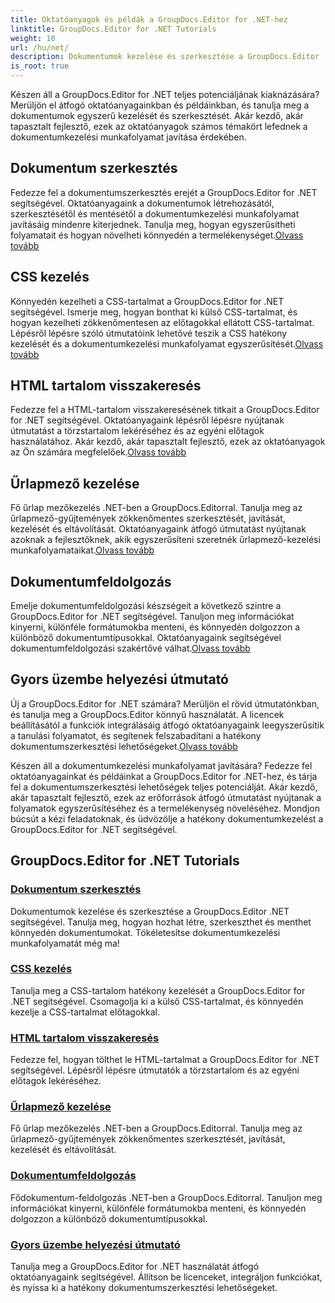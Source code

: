 ```yaml
---
title: Oktatóanyagok és példák a GroupDocs.Editor for .NET-hez
linktitle: GroupDocs.Editor for .NET Tutorials
weight: 10
url: /hu/net/
description: Dokumentumok kezelése és szerkesztése a GroupDocs.Editor .NET segítségével. Tanuljon meg dokumentumfeldolgozást, dokumentumszerkesztést, HTML-tartalom-visszakeresést, űrlapmező-kezelést és még sok mást!
is_root: true
---
```


Készen áll a GroupDocs.Editor for .NET teljes potenciáljának kiaknázására? Merüljön el átfogó oktatóanyagainkban és példáinkban, és tanulja meg a dokumentumok egyszerű kezelését és szerkesztését. Akár kezdő, akár tapasztalt fejlesztő, ezek az oktatóanyagok számos témakört lefednek a dokumentumkezelési munkafolyamat javítása érdekében.

## Dokumentum szerkesztés

 Fedezze fel a dokumentumszerkesztés erejét a GroupDocs.Editor for .NET segítségével. Oktatóanyagaink a dokumentumok létrehozásától, szerkesztésétől és mentésétől a dokumentumkezelési munkafolyamat javításáig mindenre kiterjednek. Tanulja meg, hogyan egyszerűsítheti folyamatait és hogyan növelheti könnyedén a termelékenységet.[Olvass tovább](./document-editing/)

## CSS kezelés

 Könnyedén kezelheti a CSS-tartalmat a GroupDocs.Editor for .NET segítségével. Ismerje meg, hogyan bonthat ki külső CSS-tartalmat, és hogyan kezelheti zökkenőmentesen az előtagokkal ellátott CSS-tartalmat. Lépésről lépésre szóló útmutatóink lehetővé teszik a CSS hatékony kezelését és a dokumentumkezelési munkafolyamat egyszerűsítését.[Olvass tovább](./css-handling/)

## HTML tartalom visszakeresés

Fedezze fel a HTML-tartalom visszakeresésének titkait a GroupDocs.Editor for .NET segítségével. Oktatóanyagaink lépésről lépésre nyújtanak útmutatást a törzstartalom lekéréséhez és az egyéni előtagok használatához. Akár kezdő, akár tapasztalt fejlesztő, ezek az oktatóanyagok az Ön számára megfelelőek.[Olvass tovább](./html-content-retrieval/)

## Űrlapmező kezelése

 Fő űrlap mezőkezelés .NET-ben a GroupDocs.Editorral. Tanulja meg az űrlapmező-gyűjtemények zökkenőmentes szerkesztését, javítását, kezelését és eltávolítását. Oktatóanyagaink átfogó útmutatást nyújtanak azoknak a fejlesztőknek, akik egyszerűsíteni szeretnék űrlapmező-kezelési munkafolyamataikat.[Olvass tovább](./form-field-management/)

## Dokumentumfeldolgozás

 Emelje dokumentumfeldolgozási készségeit a következő szintre a GroupDocs.Editor for .NET segítségével. Tanuljon meg információkat kinyerni, különféle formátumokba menteni, és könnyedén dolgozzon a különböző dokumentumtípusokkal. Oktatóanyagaink segítségével dokumentumfeldolgozási szakértővé válhat.[Olvass tovább](./document-processing/)

## Gyors üzembe helyezési útmutató

Új a GroupDocs.Editor for .NET számára? Merüljön el rövid útmutatónkban, és tanulja meg a GroupDocs.Editor könnyű használatát. A licencek beállításától a funkciók integrálásáig átfogó oktatóanyagaink leegyszerűsítik a tanulási folyamatot, és segítenek felszabadítani a hatékony dokumentumszerkesztési lehetőségeket.[Olvass tovább](./quick-start-guide/)

Készen áll a dokumentumkezelési munkafolyamat javítására? Fedezze fel oktatóanyagainkat és példáinkat a GroupDocs.Editor for .NET-hez, és tárja fel a dokumentumszerkesztési lehetőségek teljes potenciálját. Akár kezdő, akár tapasztalt fejlesztő, ezek az erőforrások átfogó útmutatást nyújtanak a folyamatok egyszerűsítéséhez és a termelékenység növeléséhez. Mondjon búcsút a kézi feladatoknak, és üdvözölje a hatékony dokumentumkezelést a GroupDocs.Editor for .NET segítségével.
## GroupDocs.Editor for .NET Tutorials 
### [Dokumentum szerkesztés](./document-editing/)
Dokumentumok kezelése és szerkesztése a GroupDocs.Editor .NET segítségével. Tanulja meg, hogyan hozhat létre, szerkeszthet és menthet könnyedén dokumentumokat. Tökéletesítse dokumentumkezelési munkafolyamatát még ma!
### [CSS kezelés](./css-handling/)
Tanulja meg a CSS-tartalom hatékony kezelését a GroupDocs.Editor for .NET segítségével. Csomagolja ki a külső CSS-tartalmat, és könnyedén kezelje a CSS-tartalmat előtagokkal.
### [HTML tartalom visszakeresés](./html-content-retrieval/)
Fedezze fel, hogyan tölthet le HTML-tartalmat a GroupDocs.Editor for .NET segítségével. Lépésről lépésre útmutatók a törzstartalom és az egyéni előtagok lekéréséhez.
### [Űrlapmező kezelése](./form-field-management/)
Fő űrlap mezőkezelés .NET-ben a GroupDocs.Editorral. Tanulja meg az űrlapmező-gyűjtemények zökkenőmentes szerkesztését, javítását, kezelését és eltávolítását.
### [Dokumentumfeldolgozás](./document-processing/)
Fődokumentum-feldolgozás .NET-ben a GroupDocs.Editorral. Tanuljon meg információkat kinyerni, különféle formátumokba menteni, és könnyedén dolgozzon a különböző dokumentumtípusokkal.
### [Gyors üzembe helyezési útmutató](./quick-start-guide/)
Tanulja meg a GroupDocs.Editor for .NET használatát átfogó oktatóanyagaink segítségével. Állítson be licenceket, integráljon funkciókat, és nyissa ki a hatékony dokumentumszerkesztési lehetőségeket.